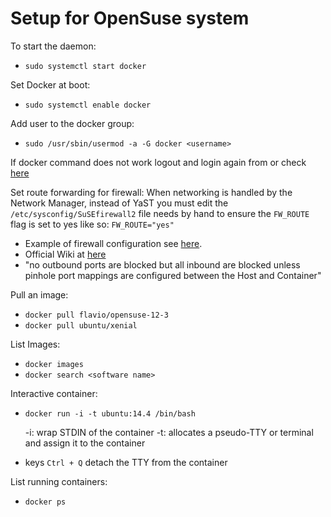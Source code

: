 # Setup for OpenSuse system

To start the daemon:
- `sudo systemctl start docker`

Set Docker at boot:

- `sudo systemctl enable docker`

Add user to the docker group:

- `sudo /usr/sbin/usermod -a -G docker <username>`

If docker command does not work logout and login again from <username> or check [here](http://stackoverflow.com/q/33562109/2536357)


Set route forwarding for firewall:
When networking is handled by the Network Manager, instead of YaST you must edit the `/etc/sysconfig/SuSEfirewall2` file needs by hand to ensure the `FW_ROUTE` flag is set to yes like so:
`FW_ROUTE="yes"`

- Example of firewall configuration see [here](http://users.suse.com/~lnussel/SuSEfirewall2/EXAMPLES.html).
- Official Wiki at [here](https://en.opensuse.org/User:Tsu2/docker#Installing_Docker_on_openSUSE)
- "no outbound ports are blocked but all inbound are blocked unless pinhole port mappings are configured between the Host and Container"

Pull an image:

- `docker pull flavio/opensuse-12-3`
- `docker pull ubuntu/xenial`

List Images:
- `docker images`
- `docker search <software name>`

Interactive container:
- `docker run -i -t ubuntu:14.4 /bin/bash`

    -i: wrap STDIN of the container
    -t: allocates a pseudo-TTY or terminal and assign it to the container

- keys `Ctrl + Q` detach the TTY from the container

List running containers:
- `docker ps`
